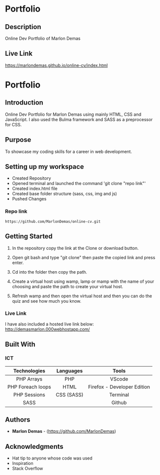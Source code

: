 # Portfolio

## Description
Online Dev Portfolio of Marlon Demas

## Live Link
https://marlondemas.github.io/online-cv/index.html

# Portfolio

## Introduction

Online Dev Portfolio for Marlon Demas using mainly HTML, CSS and JavaScript. I also used the Bulma framework and SASS as a preprocessor for CSS.

## Purpose

To showcase my coding skills for a career in web development.

## Setting up my workspace

- Created Repository
- Opened terminal and launched the command 'git clone "repo link"'
- Created index.html file
- Created base folder structure (sass, css, img and js)
- Pushed Changes

### Repo link
```
https://github.com/MarlonDemas/online-cv.git

```

## Getting Started

1. In the repository copy the link at the Clone or download button.

2. Open git bash and type "git clone" then paste the copied link and press enter.

3. Cd into the folder then copy the path.

4. Create a virtual host using wamp, lamp or mamp with the name of your choosing and paste the path to create your virtual host.

5. Refresh wamp and then open the virtual host and then you can do the quiz and see how much you know.

### Live Link
I have also included a hosted live link below:
http://demasmarlon.000webhostapp.com/


## Built With

### ICT

|**Technologies**|**Languages**|**Tools**|
|:-----------:|:------------:|:------------:|
| PHP Arrays | PHP | VScode
| PHP Foreach loops | HTML | Firefox - Developer Edition
| PHP Sessions |CSS (SASS) | Terminal
| SASS        | | Github

## Authors

* **Marlon Demas** - (https://github.com/MarlonDemas)

## Acknowledgments

* Hat tip to anyone whose code was used
* Inspiration
* Stack Overflow